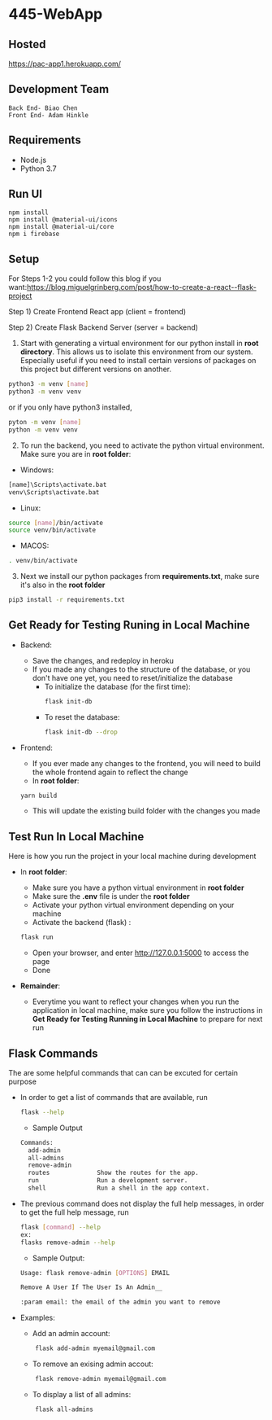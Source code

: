 # 445-WebApp

## Hosted
https://pac-app1.herokuapp.com/

## Development Team
    Back End- Biao Chen
    Front End- Adam Hinkle

## Requirements

- Node.js
- Python 3.7

## Run UI
```
npm install
npm install @material-ui/icons
npm install @material-ui/core
npm i firebase

```
## Setup


For Steps 1-2 you could follow this blog if you want:https://blog.miguelgrinberg.com/post/how-to-create-a-react--flask-project

Step 1) Create Frontend React app (client = frontend)

Step 2) Create Flask Backend Server (server = backend)

1. Start with generating a virtual environment for our python install in **root directory**. This allows us to isolate this environment from our system. Especially useful if you need to install certain versions of packages on this project but different versions on another.

```bash
python3 -m venv [name]
python3 -m venv venv
```
or if you only have python3 installed, 
```bash
pyton -m venv [name]
python -m venv venv
```


2. To run the backend, you need to activate the python virtual environment. Make sure you are in **root folder**:

- Windows:
```bash
[name]\Scripts\activate.bat
venv\Scripts\activate.bat
```

- Linux:
```bash
source [name]/bin/activate
source venv/bin/activate
```

- MACOS:
```bash
. venv/bin/activate
```

3. Next we install our python packages from **requirements.txt**, make sure it's also in the **root folder**

```bash
pip3 install -r requirements.txt
```


## Get Ready for Testing Runing in Local Machine
- Backend:
    - Save the changes, and redeploy in heroku
    - If you made any changes to the structure of the database, or you don't have one yet,
      you need to reset/initialize the database
        - To initialize the database (for the first time):
            ```bash
            flask init-db
            ```
        - To reset the database:
            ```bash
            flask init-db --drop
            ``` 
  
- Frontend:
  - If you ever made any changes to the frontend, you will need to build the whole frontend again to reflect the change
  - In **root folder**:
  ```bash
  yarn build 
  ```
  - This will update the existing build folder with the changes you made
  

## Test Run In Local Machine
  Here is how you run the project in your local machine during development
  - In **root folder**:
    - Make sure you have a python virtual environment in **root folder**
    - Make sure the **.env** file is under the **root folder**
    - Activate your python virtual environment depending on your machine
    - Activate the backend (flask) :
    ```bash
    flask run
    ```
    - Open your browser, and enter http://127.0.0.1:5000 to access the page
    - Done
      
  - **Remainder**:
    - Everytime you want to reflect your changes when you run the application in local machine, make sure you follow the
        instructions in **Get Ready for Testing Running in Local Machine** to prepare for next run



## Flask Commands
  The are some helpful commands that can can be excuted for certain purpose
  - In order to get a list of commands that are available, run
    ```bash
    flask --help
    ```
    - Sample Output 
    ```bash
    Commands:
      add-admin
      all-admins
      remove-admin       
      routes             Show the routes for the app.
      run                Run a development server.
      shell              Run a shell in the app context.
    ```
  - The previous command does not display the full help messages, in order to get the full help message, run
    ```bash
    flask [command] --help
    ex:
    flasks remove-admin --help
    ```
    - Sample Output:
    ```bash
    Usage: flask remove-admin [OPTIONS] EMAIL

    Remove A User If The User Is An Admin__

    :param email: the email of the admin you want to remove
    ```
  - Examples:
    - Add an admin account:
    ```bash
        flask add-admin myemail@gmail.com
    ```
    
    - To remove an exising admin accout:
    ```bash
        flask remove-admin myemail@gmail.com
    ```
    
    - To display a list of all admins:
    ```bash
        flask all-admins
    ```
